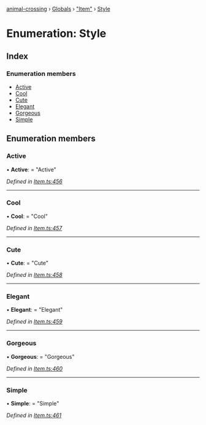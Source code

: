[animal-crossing](../README.md) › [Globals](../globals.md) › ["Item"](../modules/_item_.md) › [Style](_item_.style.md)

# Enumeration: Style

## Index

### Enumeration members

* [Active](_item_.style.md#active)
* [Cool](_item_.style.md#cool)
* [Cute](_item_.style.md#cute)
* [Elegant](_item_.style.md#elegant)
* [Gorgeous](_item_.style.md#gorgeous)
* [Simple](_item_.style.md#simple)

## Enumeration members

###  Active

• **Active**: = "Active"

*Defined in [Item.ts:456](https://github.com/Norviah/animal-crossing/blob/f22c64d/module/types/Item.ts#L456)*

___

###  Cool

• **Cool**: = "Cool"

*Defined in [Item.ts:457](https://github.com/Norviah/animal-crossing/blob/f22c64d/module/types/Item.ts#L457)*

___

###  Cute

• **Cute**: = "Cute"

*Defined in [Item.ts:458](https://github.com/Norviah/animal-crossing/blob/f22c64d/module/types/Item.ts#L458)*

___

###  Elegant

• **Elegant**: = "Elegant"

*Defined in [Item.ts:459](https://github.com/Norviah/animal-crossing/blob/f22c64d/module/types/Item.ts#L459)*

___

###  Gorgeous

• **Gorgeous**: = "Gorgeous"

*Defined in [Item.ts:460](https://github.com/Norviah/animal-crossing/blob/f22c64d/module/types/Item.ts#L460)*

___

###  Simple

• **Simple**: = "Simple"

*Defined in [Item.ts:461](https://github.com/Norviah/animal-crossing/blob/f22c64d/module/types/Item.ts#L461)*
